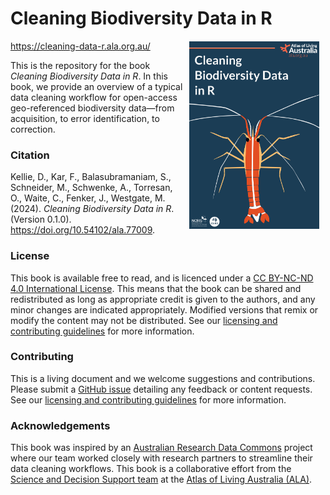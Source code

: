 # Cleaning Biodiversity Data in R <a href="https://cleaning-data-r.ala.org.au/"><img src="images/cleaner-shrimp_cover.png" class="rounded" align="right" style="margin: 20px 10px 20px 10px;" height="300"/></a>

<https://cleaning-data-r.ala.org.au/>

This is the repository for the book *Cleaning Biodiversity Data in R*. In this book, we provide an overview of a typical data cleaning workflow for open-access geo-referenced biodiversity data—from acquisition, to error identification, to correction.

### Citation

Kellie, D., Kar, F., Balasubramaniam, S., Schneider, M., Schwenke, A., Torresan, O., Waite, C., Fenker, J., Westgate, M. (2024). *Cleaning Biodiversity Data in R*. (Version 0.1.0). <https://doi.org/10.54102/ala.77009>.

### License

This book is available free to read, and is licenced under a [CC BY-NC-ND 4.0 International License](https://creativecommons.org/licenses/by-nc-sa/4.0/). This means that the book can be shared and redistributed as long as appropriate credit is given to the authors, and any minor changes are indicated appropriately. Modified versions that remix or modify the content may not be distributed. See our [licensing and contributing guidelines](https://github.com/AtlasOfLivingAustralia/cleaning_data/blob/main/licensing.md) for more information.

### Contributing

This is a living document and we welcome suggestions and contributions. Please submit a [GitHub issue](https://github.com/AtlasOfLivingAustralia/cleaning_data/issues) detailing any feedback or content requests. See our [licensing and contributing guidelines](https://github.com/AtlasOfLivingAustralia/cleaning_data/blob/main/licensing.qmd) for more information.

### Acknowledgements

This book was inspired by an [Australian Research Data Commons](https://ardc.edu.au/) project where our team worked closely with research partners to streamline their data cleaning workflows. This book is a collaborative effort from the [Science and Decision Support team](https://labs.ala.org.au/about/) at the [Atlas of Living Australia (ALA)](https://www.ala.org.au/).
